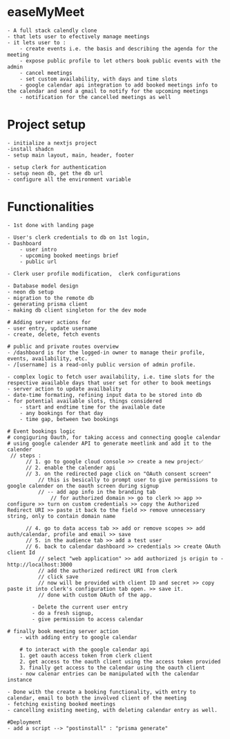 
# easeMyMeet
    - A full stack calendly clone
    - that lets user to efectively manage meetings
    - it lets user to : 
        - create events i.e. the basis and describing the agenda for the meeting
        - expose public profile to let others book public events with the admin
        - cancel meetings
        - set custom availability, with days and time slots
        - google calendar api integration to add booked meetings info to the calendar and send a gmail to notify for the upcoming meetings
        - notification for the cancelled meetings as well

# Project setup

    - initialize a nextjs project
    -install shadcn
    - setup main layout, main, header, footer

    - setup clerk for authentication
    - setup neon db, get the db url
    - configure all the environment variable

# Functionalities

    - 1st done with landing page

    - User's clerk credentials to db on 1st login,
    - Dashboard
        - user intro
        - upcoming booked meetings brief
        - public url

    - Clerk user profile modification,  clerk configurations
    
    - Database model design
    - neon db setup
    - migration to the remote db
    - generating prisma client
    - making db client singleton for the dev mode

    # Adding server actions for
    - user entry, update username
    - create, delete, fetch events

    # public and private routes overview
    - /dashboard is for the logged-in owner to manage their profile, events, availability, etc.
    - /[username] is a read-only public version of admin profile.

    - complex logic to fetch user availability, i.e. time slots for the respective available days that user set for other to book meetings
    - server action to update availbality
    - date-time formating, refining input data to be stored into db
    - for potential available slots, things considered
        - start and endtime time for the available date
        - any bookings for that day
        - time gap, between two bookings

    # Event bookings logic
    # congiguring Oauth, for taking access and connecting google calendar
    # using google calender API to generate meetlink and add it to the calender
     // steps :
          // 1. go to google cloud console >> create a new project✅
          // 2. enable the calender api
          // 3. on the redirected page click on "OAuth consent screen"
              // this is besically to prompt user to give permissions to google calender on the oauth screen during signup
              // -- add app info in the branding tab
                  // for authorized domain >> go to clerk >> app >> configure >> turn on custom credentials >> copy the Authorized Redirect URI >> paste it back to the field >> remove unnecessary string, only to contain domain name

          // 4. go to data access tab >> add or remove scopes >> add auth/calendar, profile and email >> save
          // 5. in the audience tab >> add a test user
          // 6. back to calendar dashboard >> credentials >> create OAuth client Id
              // select "web application" >> add authorized js origin to - http://localhost:3000
              // add the authorized redirect URI from clerk
              // click save
              // now will be provided with client ID and secret >> copy paste it into clerk's configuration tab open. >> save it.
              // done with custom OAuth of the app.

            - Delete the current user entry
            - do a fresh signup,
            - give permission to access calendar

    # finally book meeting server action
        - with adding entry to google calendar
        
        # to interact with the google calendar api
        1. get oauth access token from clerk client
        2. get access to the oauth client using the access token provided
        3. finally get access to the calendar using the oauth client
        - now calenar entries can be manipulated with the calendar instance

    - Done with the create a booking functionality, with entry to calendar, email to both the involved client of the meeting
    - fetching existing booked meetings
    - cancelling existing meeting, with deleting calendar entry as well.

    #Deployment 
    - add a script --> "postinstall" : "prisma generate"

